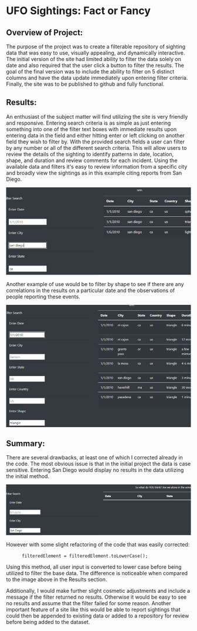 # UFO Sightings: Fact or Fancy

## Overview of Project:

The purpose of the project was to create a filterable repository of sighting data that was easy to use, visually appealing, and dynamically interactive. The initial version of the site had limited ability to filter the data solely on date and also required that the user click a button to filter the results. The goal of the final version was to include the ability to filter on 5 distinct columns and have the data update immediately upon entering filter criteria. Finally, the site was to be published to github and fully functional.

## Results:

An enthusiast of the subject matter will find utilizing the site is very friendly and responsive. Entering search criteria is as simple as just entering something into one of the filter text boxes with immediate results upon entering data in the field and either hitting enter or left clicking on another field they wish to filter by. With the provided search fields a user can filter by any number or all of the different search criteria. This will allow users to review the details of the sighting to identify patterns in date, location, shape, and duration and review comments for each incident. Using the available data and filters it's easy to review information from a specific city and broadly view the sightings as in this example citing reports from San Diego.

![San Diego Sightings](static/images/sandiego.png)

Another example of use would be to filter by shape to see if there are any correlations in the results on a particular date and the observations of people reporting these events.

![Sightings by Shape: Triangle on 1/1/2010](static/images/shape.png)

## Summary:

There are several drawbacks, at least one of which I corrected already in the code. The most obvious issue is that in the initial project the data is case sensitive. Entering San Diego would display no results in the data utilizing the initial method.

![San Diego Search](static/images/sdupper.png)

However with some slight refactoring of the code that was easily corrected:

```
      filteredElement = filteredElement.toLowerCase();
```
Using this method, all user input is converted to lower case before being utilized to filter the base data. The difference is noticeable when compared to the image above in the Results section.

Additionally, I would make further slight cosmetic adjustments and include a message if the filter returned no results. Otherwise it would be easy to see no results and assume that the filter failed for some reason. Another important feature of a site like this would be able to report sightings that could then be appended to existing data or added to a repository for review before being added to the dataset.
